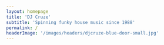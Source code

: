 ```yaml
---
layout: homepage
title: 'DJ Cruze'
subtitle: 'Spinning funky house music since 1988'
permalink: /
headerImage: '/images/headers/djcruze-blue-door-small.jpg'
---
```


<!-- ## LATEST LIVESTREAM

DJ Cruze live in the mix on a lockdown livestream from June 2020.

https://www.youtube.com/watch?v=S2yNJVktZXc -->
